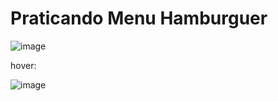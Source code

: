 # Praticando Menu Hamburguer

![image](https://user-images.githubusercontent.com/74818185/228919169-bd789431-0177-41b8-b940-08148868103d.png)

hover:

![image](https://user-images.githubusercontent.com/74818185/228919338-8406a200-29c7-4eeb-966e-928371f60bb0.png)

